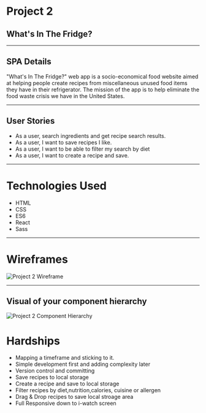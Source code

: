 
# Project 2

## What's In The Fridge?

--------

## SPA Details 
"What's In The Fridge?" web app is a socio-economical food website aimed at helping people create recipes from miscellaneous unused food items they have in their refrigerator. The mission of the app is to help eliminate the food waste crisis we have in the United States.

--------

## User Stories
- As a user, search ingredients and get recipe search results.
- As a user, I want to save recipes I like.
- As a user, I want to  be able to filter my search by diet
- As a user, I want to create a recipe and save.

--------

# Technologies Used
- HTML
- CSS
- ES6
- React
- Sass
--------
 
# Wireframes
![Project 2 Wireframe](https://media.git.generalassemb.ly/user/37250/files/d2d40700-ff41-11eb-9b88-be8eb355da9b)

--------

## Visual of your component hierarchy
![Project 2 Component Hierarchy](https://media.git.generalassemb.ly/user/37250/files/09555600-ff31-11eb-928f-10ce30aa4d83)


# Hardships

- Mapping a timeframe and sticking to it.
- Simple development first and adding complexity later
- Version control and committing 
- Save recipes to local storage
- Create a recipe and save to local storage
- Filter recipes by diet,nutrition,calories, cuisine or allergen
- Drag & Drop recipes to save local stroage area
- Full Responsive down to i-watch screen